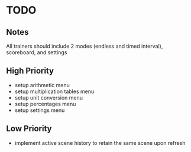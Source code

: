 # TODO
## Notes
All trainers should include 2 modes (endless and timed interval), scoreboard, and settings
## High Priority
- setup arithmetic menu
- setup multiplication tables menu
- setup unit conversion menu
- setup percentages menu
- setup settings menu
## Low Priority
- implement active scene history to retain the same scene upon refresh